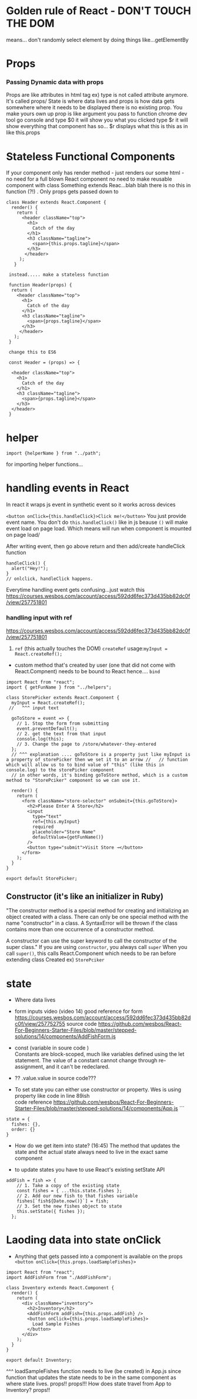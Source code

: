 # Golden rule of React - DON'T TOUCH THE DOM
means... don't randomly select element by doing things like...getElementBy

# Props
### Passing Dynamic data with props

Props are like attributes in html tag ex) type is not called attribute anymore. It's called props/
State is where data lives and props is how data gets somewhere where it needs to be displayed
there is no existing prop. You make yours own up
prop is like argument you pass to function
chrome dev tool
go console and type $0 it will show you what you clicked type $r it will show everything that component has so... $r displays what this is this as in like this.props

# Stateless Functional Components
If your component only has render method - just renders our some html - no need for a full blown React component
no need to make reusable component with class Something extends Reac...blah blah
there is no this in function (?!) . Only props gets passed down to
```
class Header extends React.Component {
  render() {
    return (
      <header className="top">
        <h1>
          Catch of the day
        </h1>
        <h3 className="tagline">
          <span>{this.props.tagline}</span>
        </h3>
       </header>
     );
   }
   
 instead..... make a stateless function  
 
 function Header(props) {
  return (
    <header className="top">
      <h1>
        Catch of the day
      </h1>
      <h3 className="tagline">
        <span>{props.tagline}</span>
      </h3>
     </header>
   );
 }
 
 change this to ES6
 
 const Header = (props) => {
 
  <header className="top">
    <h1>
      Catch of the day
    </h1>
    <h3 className="tagline">
      <span>{props.tagline}</span>
    </h3>
  </header>
 }
 ```
# helper
`import {helperName } from "../path";`

for importing helper functions...

# handling events in React
In react it wraps js event in synthetic event so it works across devices

`<button onClick={this.handleClick}>Click me!</button>` You just provide event name.
You don't do `this.handleClick()` like in js beause `()` will make event load on page load. Which means will run when component is mounted on page load/

After writing event, then go above return and then add/create handleClick function
```
handleClick() {
  alert("Hey!");
}
// onlclick, handleClick happens.
```
Everytime handling event gets confusing...just watch this https://courses.wesbos.com/account/access/592dd6fec373d435bb82dc0f/view/257751801

### handling input with ref
https://courses.wesbos.com/account/access/592dd6fec373d435bb82dc0f/view/257751801
1. `ref` (this actually touches the DOM) `createRef`  usage:`myInput = React.createRef();`
- custom method that's created by user (one that did not come with React.Compnent) needs to be bound to React
hence.... `bind`

```
import React from "react";
import { getFunName } from "../helpers";

class StorePicker extends React.Component {
  myInput = React.createRef();
 //   ^^^ input text
 
  goToStore = event => {
    // 1. Stop the form from submitting
    event.preventDefault();
    // 2. get the text from that input
    console.log(this);
    // 3. Change the page to /store/whatever-they-entered
  };
  // ^^^ explanation .... goToStore is a property just like myInput is a property of storePicker then we set it to an arrow //   // function which will allow us to to bind value of "this" (like this in console.log) to the storePicker component
  // in other words, it's binding goToStore method, which is a custom method to "StorePciker" component so we can use it.

  render() {
    return (
      <form className="store-selector" onSubmit={this.goToStore}>
        <h2>Please Enter A Store</h2>
        <input
          type="text"
          ref={this.myInput}
          required
          placeholder="Store Name"
          defaultValue={getFunName()}
        />
        <button type="submit">Visit Store →</button>
      </form>
    );
  }
}

export default StorePicker;
```
## Constructor (it's like an initializer in Ruby)

"The constructor method is a special method for creating and initializing an object created with a class. There can only be one special method with the name "constructor" in a class. A SyntaxError will be thrown if the class contains more than one occurrence of a constructor method.

A constructor can use the super keyword to call the constructor of the super class."
If you are using `constructor`, you always call `super`
When you call `super()`, this calls React.Component which needs to be ran before extending class Created ex) `StorePciker`

# state
* Where data lives
* form inputs video (video 14) good reference for form
    https://courses.wesbos.com/account/access/592dd6fec373d435bb82dc0f/view/257752755
    source code 
    https://github.com/wesbos/React-For-Beginners-Starter-Files/blob/master/stepped-solutions/14/components/AddFishForm.js
 * const (variable in soure code )  
    Constants are block-scoped, much like variables defined using the let statement. The value of a constant cannot change         through re-assignment, and it can't be redeclared.
  * ?? .value.value in source code???  
    
* To set state you can either use constructor or property. Wes is using property like code in line 89ish   
  code reference
  https://github.com/wesbos/React-For-Beginners-Starter-Files/blob/master/stepped-solutions/14/components/App.js ```
```
state = {
  fishes: {},
  order: {}
}
```
* How do we get item into state? (16:45)
  The method that updates the state and the actual state always need to live in the exact same component
  
* to update states you have to use React's existing setState API

```
addFish = fish => {
    // 1. Take a copy of the existing state
    const fishes = { ...this.state.fishes };
    // 2. Add our new fish to that fishes variable
    fishes[`fish${Date.now()}`] = fish;
    // 3. Set the new fishes object to state
    this.setState({ fishes });
  };
```

# Laoding data into state onClick
* Anything that gets passed into a component is available on the props
` <button onClick={this.props.loadSampleFishes}>`
```
import React from "react";
import AddFishForm from "./AddFishForm";

class Inventory extends React.Component {
  render() {
    return (
      <div className="inventory">
        <h2>Inventory</h2>
        <AddFishForm addFish={this.props.addFish} />
        <button onClick={this.props.loadSampleFishes}>
          Load Sample Fishes
        </button>
      </div>
    );
  }
}

export default Inventory;
```
^^^ loadSampleFishes function needs to live (be created) in App.js since function that updates the state needs to be in the same component as where state lives.
props!! props!!! How does state travel from App to Inventory? props!! 

